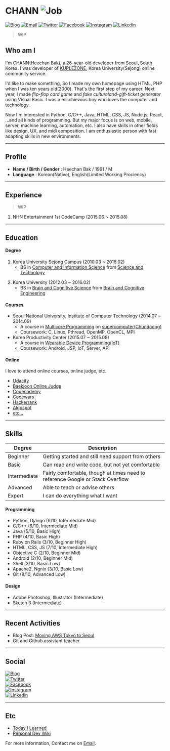 # CHANN ![Job](https://chann.kr/img/badges/job-true.svg)
<!--![Job](https://chann.kr/img/badges/hire-me-true.svg)-->

<a href="https://blog.chann.kr">![Blog](https://chann.kr/img/badges/blog-chann-black.svg)</a>
<a href="mailto:chann@chann.kr">![Email](https://chann.kr/img/badges/email-chann-red.svg)</a>
<a href="https://twitter.com/channprj">![Twitter](https://chann.kr/img/badges/twitter-chann.svg)</a>
<a href="https://fb.com/channprj">![Facebook](https://chann.kr/img/badges/facebook-chann.svg)</a>
<a href="https://instagram.com/channprj">![Instagram](https://chann.kr/img/badges/instagram-chann.svg)</a>
<a href="https://kr.linkedin.com/in/channprj">![Linkedin](https://chann.kr/img/badges/linkedin-chann.svg)</a>

> WIP

## Who am I
I'm CHANN(Heechan Bak), a 26-year-old developer from Seoul, South Korea. I was developer of [KUPLEZONE](https://kuple.kr), Korea University(Sejong) online community service.

I'd like to make something, So I made my own homepage using HTML, PHP when I was ten years old(2000). That's the first step of my career. Next year, I made *flip-flop card game* and *fake cultureland-gift-ticket generator* using Visual Basic. I was a mischievous boy who loves the computer and technology.

Now I'm interested in Python, C/C++, Java, HTML, CSS, JS, Node.js, React, ...and all kinds of programming. But my major focus is on web, mobile, server, machine learning, automation, etc. I also have skills in other fields like design, UX, and midi composition. I am enthusiastic person with fast adapting skills in new environments.

------

## Profile
* **Name / Birth / Gender** : Heechan Bak / 1991 / M
* **Language** : Korean(Native), English(Limited Working Prociency)

------

## Experience
> WIP

1. NHN Entertainment 1st CodeCamp (2015.06 ~ 2015.08)

------

## Education
#### Degree
1. Korea University Sejong Campus (2010.03 ~ 2016.02)
	- BS in [Computer and Information Science](http://kucis.korea.ac.kr) from [Science and Technology](http://st.korea.ac.kr)

<!--	- Coursework: //something...-->

2. Korea University (2012.03 ~ 2016.02)
	- BS in [Brain and Cognitive Science](http://brain.korea.ac.kr/bcs/) from [Brain and Cognitive Engineering](http://brain.korea.ac.kr/)

<!--	- Coursework: //something...-->

#### Courses
* Seoul National University, Institute of Computer Technology (2014.07 ~ 2014.09)
	- A course in [Multicore Programming](http://aces.snu.ac.kr/edu/) on [supercomputer(Chundoong)](http://manycoresoft.co.kr/resources/case_studies/chundoong.shtml)
	- Coursework: C, Linux, Pthread, OpenMP, OpenCL, MPI
* Korea Productivity Center (2015.07 ~ 2015.08)
	- A course in [Wearable Device Programming(IoT)](http://www.rndacademy.or.kr/edu/edu05_iot.asp)
	- Coursework: Android, JSP, IoT, Server, API

#### Online
I love to attend online courses, online judge, etc.

* [Udacity](https://profiles.udacity.com/u/heechanbak)
* [Baekjoon Online Judge](https://www.acmicpc.net/user/channprj)
* [Codecademy](https://www.codecademy.com/channprj)
* [Codewars](http://www.codewars.com/users/channprj)
* [Hackerrank](https://www.hackerrank.com/channprj)
* [Algospot](https://algospot.com/user/profile/16184)
* [etc...](#)

------

## Skills
| Degree       | Description                                        |
|--------------|----------------------------------------------------|
| Beginner     | Getting started and still need support from others |
| Basic        | Can read and write code, but not yet comfortable   |
| Intermediate | Fairly comfortable, though at times need to reference Google or Stack Overflow |
| Advanced     | Able to teach or advise others                     |
| Expert       | I can do everything what I want                    |

#### Programming
- Python, Django (6/10, Intermediate Mid)
- C/C++ (6/10, Intermediate Mid)
- Java (5/10, Basic High)
- PHP (4/10, Basic High)
- Ruby on Rails (3/10, Beginner High)
- HTML, CSS, JS (7/10, Intermediate High)
- Objective C (2/10, Beginner Mid)
- Android (2/10, Beginner Mid)
- Shell (3/10, Basic Low)
- Apache2, Ngnix (3/10, Basic Low)
- Git (8/10, Advanced Low)

#### Design
- Adobe Photoshop, Illustrator (Intermediate)
- Sketch 3 (Intermediate)

------

## Recent Activities
* Blog Post: [Moving AWS Tokyo to Seoul](https://blog.chann.kr/moving-aws-tokyo-to-seoul/)
* Git and Github assistant teacher


------

## Social
<a href="https://blog.chann.kr">![Blog](https://chann.kr/img/badges/blog-chann-black.svg)</a>  
<a href="https://twitter.com/channprj">![Twitter](https://chann.kr/img/badges/twitter-chann.svg)</a>  
<a href="https://fb.com/channprj">![Facebook](https://chann.kr/img/badges/facebook-chann.svg)</a>  
<a href="https://instagram.com/channprj">![Instagram](https://chann.kr/img/badges/instagram-chann.svg)</a>  
<a href="https://kr.linkedin.com/in/channprj">![Linkedin](https://chann.kr/img/badges/linkedin-chann.svg)</a>

------

## Etc
* [Today I Learned](https://til.chann.kr)
* [Personal Dev Wiki](https://wiki.chann.kr)

For more information, Contact me on <a href="mailto:chann@chann.kr">Email</a>.
